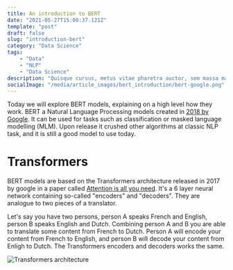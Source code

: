 ```yaml
---
title: An introduction to BERT
date: "2021-05-27T15:00:37.121Z"
template: "post"
draft: false
slug: "introduction-bert"
category: "Data Science"
tags:
    - "Data"
    - "NLP"
    - "Data Science"
description: "Quisque cursus, metus vitae pharetra auctor, sem massa mattis sem, at interdum magna augue eget diam. Vestibulum ante ipsum primis in faucibus orci luctus et ultrices posuere cubilia Curae; Morbi lacinia molestie dui. Praesent blandit dolor. Sed non quam. In vel mi sit amet augue congue elementum."
socialImage: "/media/article_images/bert_introduction/bert-google.png"
---
```


Today we will explore BERT models, explaining on a high level how they work. 
BERT a Natural Language Processing models created in [2018 by Google](https://arxiv.org/abs/1810.04805).
It can be used for tasks such as classification or masked language modelling (MLM).
Upon release it crushed other algorithms at classic NLP task, and it is still a good model to use today. 

# Transformers

BERT models are based on the Transformers architecture released in 2017 by google in a paper called 
[Attention is all you need](https://arxiv.org/abs/1706.03762). 
It's a 6 layer neural network containing so-called "encoders" and "decoders". They are analogue to two pieces of a translator.

Let's say you have two persons, person A speaks French and English, person B speaks English and Dutch. Combining person A and B you are able to translate some content from French to Dutch. Person A will encode your content from French to English, and person B will decode your content from Enligh to Dutch. The Transformers encoders and decoders works the same.

![Transformers architecture](/media/article_images/bert_introduction/The_transformer_encoder_decoder_stack.png)